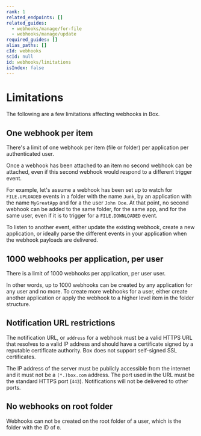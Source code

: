 ```yaml
---
rank: 1
related_endpoints: []
related_guides:
  - webhooks/manage/for-file
  - webhooks/manage/update
required_guides: []
alias_paths: []
cId: webhooks
scId: null
id: webhooks/limitations
isIndex: false
---
```

# Limitations

The following are a few limitations affecting webhooks in Box.

## One webhook per item

There's a limit of one webhook per item (file or folder) per application per authenticated user.

Once a webhook has been attached to an item no second webhook can be attached, even if this second webhook would respond to a different trigger event.

For example, let's assume a webhook has been set up to watch for `FILE.UPLOADED` events in a folder with the name `Junk`, by an application with the name `MyGreatApp` and for a the user `John Doe`. At that point, no second webhook can be added to the same folder, for the same app, and for the same user, even if it is to trigger for a `FILE.DOWNLOADED` event.

To listen to another event, either update the existing webhook, create a new application, or ideally parse the different events in your application when the webhook payloads are delivered.

## 1000 webhooks per application, per user

There is a limit of 1000 webhooks per application, per user user.

In other words, up to 1000 webhooks can be created by any application for any user and no more. To create more webhooks for a user, either create another application or apply the webhook to a higher level item in the folder structure.

## Notification URL restrictions

The notification URL, or `address` for a webhook must be a valid HTTPS URL that resolves to a valid IP address and should have a certificate signed by a reputable certificate authority. Box does not support self-signed SSL certificates.

The IP address of the server must be publicly accessible from the internet and it must not be a `(*.)box.com` address. The port used in the URL must be the standard HTTPS port (`443`). Notifications will not be delivered to other ports.

## No webhooks on root folder

Webhooks can not be created on the root folder of a user, which is the folder with the ID of `0`.
